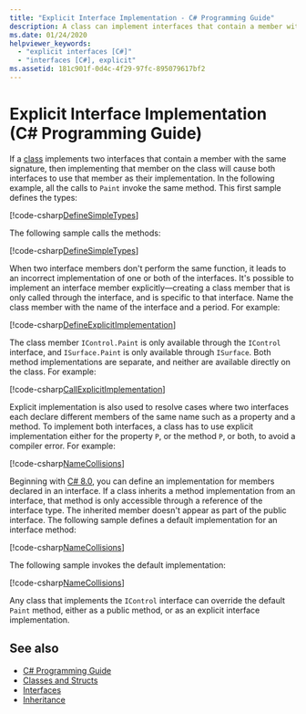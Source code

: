 ```yaml
---
title: "Explicit Interface Implementation - C# Programming Guide"
description: A class can implement interfaces that contain a member with the same signature in C#. Explicit implementation creates a class member specific to one interface.
ms.date: 01/24/2020
helpviewer_keywords: 
  - "explicit interfaces [C#]"
  - "interfaces [C#], explicit"
ms.assetid: 181c901f-0d4c-4f29-97fc-895079617bf2
---
```

# Explicit Interface Implementation (C# Programming Guide)

If a [class](../../language-reference/keywords/class.md) implements two interfaces that contain a member with the same signature, then implementing that member on the class will cause both interfaces to use that member as their implementation. In the following example, all the calls to `Paint` invoke the same method. This first sample defines the types:

[!code-csharp[DefineSimpleTypes](~/samples/snippets/csharp/interfaces/ExplicitImplementation.cs#DefineTypes)]

The following sample calls the methods:

[!code-csharp[DefineSimpleTypes](~/samples/snippets/csharp/interfaces/ExplicitImplementation.cs#CallMethods)]

When two interface members don't perform the same function, it leads to an incorrect implementation of one or both of the interfaces. It's possible to implement an interface member explicitly—creating a class member that is only called through the interface, and is specific to that interface. Name the class member with the name of the interface and a period. For example:

[!code-csharp[DefineExplicitImplementation](~/samples/snippets/csharp/interfaces/ExplicitImplementation.cs#ExplicitImplementation)]

The class member `IControl.Paint` is only available through the `IControl` interface, and `ISurface.Paint` is only available through `ISurface`. Both method implementations are separate, and neither are available directly on the class. For example:

[!code-csharp[CallExplicitImplementation](~/samples/snippets/csharp/interfaces/ExplicitImplementation.cs#CallExplicitImplementation)]

Explicit implementation is also used to resolve cases where two interfaces each declare different members of the same name such as a property and a method. To implement both interfaces, a class has to use explicit implementation either for the property `P`, or the method `P`, or both, to avoid a compiler error. For example:

[!code-csharp[NameCollisions](~/samples/snippets/csharp/interfaces/ExplicitImplementation.cs#NameCollision)]

Beginning with [C# 8.0](../../whats-new/csharp-8.md#default-interface-methods), you can define an implementation for members declared in an interface. If a class inherits a method implementation from an interface, that method is only accessible through a reference of the interface type. The inherited member doesn't appear as part of the public interface. The following sample defines a default implementation for an interface method:

[!code-csharp[NameCollisions](~/samples/snippets/csharp/interfaces/ExplicitImplementation.cs#DefaultImplementation)]

The following sample invokes the default implementation:

[!code-csharp[NameCollisions](~/samples/snippets/csharp/interfaces/ExplicitImplementation.cs#CallDefaultImplementation)]

Any class that implements the `IControl` interface can override the default `Paint` method, either as a public method, or as an explicit interface implementation.

## See also

- [C# Programming Guide](../index.md)
- [Classes and Structs](../classes-and-structs/index.md)
- [Interfaces](./index.md)
- [Inheritance](../classes-and-structs/inheritance.md)
